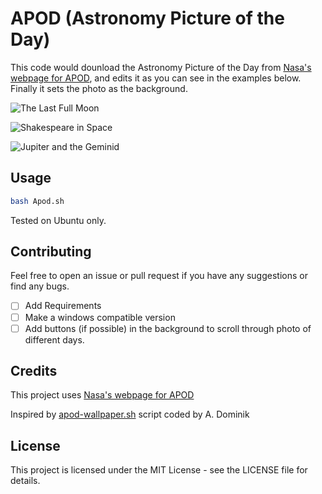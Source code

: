 # APOD (Astronomy Picture of the Day) 

This code would dounload the Astronomy Picture of the Day from [Nasa's webpage for APOD](https://apod.nasa.gov/apod/astropix.html), and edits it as you can see in the examples below. Finally it sets the photo as the background.

![ The Last Full Moon ](https://github.com/mhmmdbdrhmd/APOD/assets/29101930/a931392e-52d2-4808-a04c-3a981545a22a)

![ Shakespeare in Space ](https://github.com/mhmmdbdrhmd/APOD/assets/29101930/add388e2-7eaf-44de-bad0-964fb1af816a)

![ Jupiter and the Geminid ](https://github.com/mhmmdbdrhmd/APOD/assets/29101930/a6e3b62b-77de-4c50-a995-0934d6593693)

## Usage

```bash
bash Apod.sh
```
Tested on Ubuntu only. 

## Contributing

Feel free to open an issue or pull request if you have any suggestions or find any bugs.

- [ ] Add Requirements
- [ ] Make a windows compatible version
- [ ] Add buttons (if possible) in the background to scroll through photo of different days.

## Credits


This project uses [Nasa's webpage for APOD](https://apod.nasa.gov/apod/astropix.html)

Inspired by [apod-wallpaper.sh](https://homepages.thm.de/~admn12/pages/research/projectAPOD.html) script coded by A. Dominik

## License

This project is licensed under the MIT License - see the LICENSE file for details.
